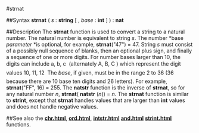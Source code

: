 
#strnat

##Syntax
**strnat** ( *s* : **string** [ , *base* : **int** ] ) : **nat**

##Description
The **strnat** function is used to convert a string to a natural number. The natural number is equivalent to string *s*. The number *base *parameter* *is optional, for example, **strnat**("47") = 47.
String *s* must consist of a possibly null sequence of blanks, then an optional plus sign, and finally a sequence of one or more digits. For number bases larger than 10, the digits can include a, b, c  (alternately A, B, C ) which represent the digit values 10, 11, 12  The *base*, if given, must be in the range 2 to 36 (36 because there are 10 base ten digits and 26 letters). For example, **strnat**("FF", 16) = 255.
The **natstr** function is the inverse of **strnat**, so for any natural number *n*, **strnat**( **natstr** (*n*)) = *n*.
The **strnat** function is similar to **strint**, except that **strnat** handles values that are larger than **int** values and does not handle negative values.

##See also
the **[chr.html](chr)**, **[ord.html](ord)**, **[intstr.html](intstr)** **[and.html](and)** **[strint.html](strint)** functions.

